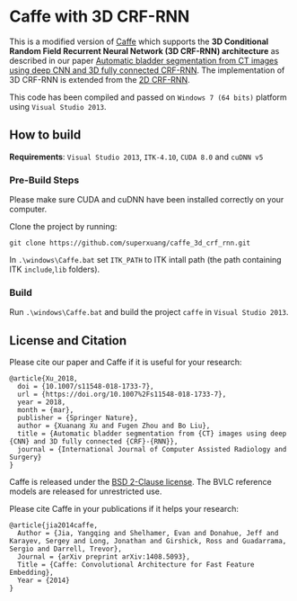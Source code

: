 # Caffe with 3D CRF-RNN
This is a modified version of [Caffe](https://github.com/BVLC/caffe) which supports the **3D Conditional Random Field Recurrent Neural Network (3D CRF-RNN) architecture** as described in our paper [Automatic bladder segmentation from CT images using deep CNN and 3D fully connected CRF-RNN](https://doi.org/10.1007/s11548-018-1733-7). The implementation of 3D CRF-RNN is extended from the [2D CRF-RNN](https://github.com/torrvision/crfasrnn/).

This code has been compiled and passed on `Windows 7 (64 bits)` platform using `Visual Studio 2013`.

## How to build

**Requirements**: `Visual Studio 2013`, `ITK-4.10`, `CUDA 8.0` and `cuDNN v5`

### Pre-Build Steps
Please make sure CUDA and cuDNN have been installed correctly on your computer.

Clone the project by running:
```
git clone https://github.com/superxuang/caffe_3d_crf_rnn.git
```

In `.\windows\Caffe.bat` set `ITK_PATH` to ITK intall path (the path containing ITK `include`,`lib` folders).

### Build
Run `.\windows\Caffe.bat` and build the project `caffe` in `Visual Studio 2013`.

## License and Citation

Please cite our paper and Caffe if it is useful for your research:

    @article{Xu_2018,
      doi = {10.1007/s11548-018-1733-7},
      url = {https://doi.org/10.1007%2Fs11548-018-1733-7},
      year = 2018,
      month = {mar},
      publisher = {Springer Nature},
      author = {Xuanang Xu and Fugen Zhou and Bo Liu},
      title = {Automatic bladder segmentation from {CT} images using deep {CNN} and 3D fully connected {CRF}-{RNN}},
      journal = {International Journal of Computer Assisted Radiology and Surgery}
    }

Caffe is released under the [BSD 2-Clause license](https://github.com/BVLC/caffe/blob/master/LICENSE).
The BVLC reference models are released for unrestricted use.

Please cite Caffe in your publications if it helps your research:

    @article{jia2014caffe,
      Author = {Jia, Yangqing and Shelhamer, Evan and Donahue, Jeff and Karayev, Sergey and Long, Jonathan and Girshick, Ross and Guadarrama, Sergio and Darrell, Trevor},
      Journal = {arXiv preprint arXiv:1408.5093},
      Title = {Caffe: Convolutional Architecture for Fast Feature Embedding},
      Year = {2014}
    }